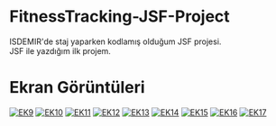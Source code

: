 # FitnessTracking-JSF-Project
ISDEMIR'de staj yaparken kodlamış olduğum JSF projesi.<br>
JSF ile yazdığım ilk projem.
# Ekran Görüntüleri
<a href="https://ibb.co/heOyqo"><img src="https://preview.ibb.co/bFJWAo/EK9.png" alt="EK9" border="0"></a>
<a href="https://ibb.co/dDaYO8"><img src="https://preview.ibb.co/gYDbbT/EK10.png" alt="EK10" border="0"></a>
<a href="https://ibb.co/cHBUwT"><img src="https://preview.ibb.co/igGwbT/EK11.png" alt="EK11" border="0"></a>
<a href="https://ibb.co/eiqNGT"><img src="https://preview.ibb.co/fFRwbT/EK12.png" alt="EK12" border="0"></a>
<a href="https://ibb.co/dTL038"><img src="https://preview.ibb.co/f1vYO8/EK13.png" alt="EK13" border="0"></a>
<a href="https://ibb.co/kiL038"><img src="https://preview.ibb.co/mGvYO8/EK14.png" alt="EK14" border="0"></a>
<a href="https://ibb.co/cMpXGT"><img src="https://preview.ibb.co/mDEzwT/EK15.png" alt="EK15" border="0"></a>
<a href="https://ibb.co/hzNV38"><img src="https://preview.ibb.co/fSnxi8/EK16.png" alt="EK16" border="0"></a>
<a href="https://ibb.co/fTdsGT"><img src="https://preview.ibb.co/mVH8qo/EK17.png" alt="EK17" border="0"></a>

